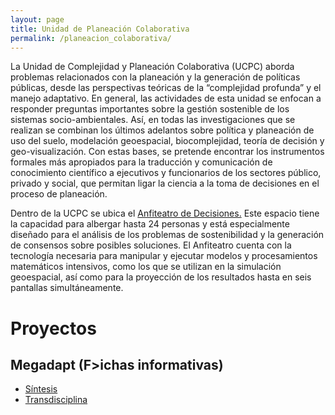 ```yaml
---
layout: page
title: Unidad de Planeación Colaborativa
permalink: /planeacion_colaborativa/
---
```



La Unidad de Complejidad y Planeación Colaborativa (UCPC) aborda problemas relacionados con la planeación y la generación de políticas públicas, desde las perspectivas teóricas de la “complejidad profunda” y el manejo adaptativo. En general, las actividades de esta unidad se enfocan a responder preguntas importantes sobre la gestión sostenible de los sistemas socio-ambientales. Así, en todas las investigaciones que se realizan se combinan los últimos adelantos sobre política y planeación de uso del suelo, modelación geoespacial, biocomplejidad, teoría de decisión y geo-visualización. Con estas bases, se pretende encontrar los instrumentos formales más apropiados para la traducción y comunicación de conocimiento científico a ejecutivos y funcionarios de los sectores público, privado y social, que permitan ligar la ciencia a la toma de decisiones en el proceso de planeación.

Dentro de la UCPC se ubica el [Anfiteatro de Decisiones.](/anfiteatro) Este espacio tiene la capacidad para albergar hasta 24 personas y está especialmente diseñado para el análisis de los problemas de sostenibilidad y la generación de consensos sobre posibles soluciones. El Anfiteatro cuenta con la tecnología necesaria para manipular y ejecutar modelos y procesamientos matemáticos intensivos, como los que se utilizan en la simulación geoespacial, así como para la proyección de los resultados hasta en seis pantallas simultáneamente.

# Proyectos

## Megadapt (F>ichas informativas)

* [Síntesis](/unidad_plan_colab/megadapt_iai/sintesis.md)
* [Transdisciplina](/unidad_plan_colab/megadapt_iai/transdisciplina.md) 
